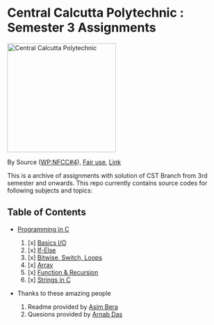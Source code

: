 # Central Calcutta Polytechnic : Semester 3 Assignments

<p><a href="https://en.wikipedia.org/wiki/Central_Calcutta_Polytechnic">
<img src="https://upload.wikimedia.org/wikipedia/en/c/c1/Central_Calcutta_Polytechnic.png" alt="Central Calcutta Polytechnic" width="250" height="250">
</a></p>

By <span title="must have been published or publicly displayed outside Wikipedia">Source</span> (<a href="//en.wikipedia.org/wiki/Wikipedia:Non-free_content_criteria#4" title="Wikipedia:Non-free content criteria">WP:NFCC#4</a>), <a href="//en.wikipedia.org/wiki/File:Central_Calcutta_Polytechnic.png" title="Fair use of copyrighted material in the context of Central Calcutta Polytechnic">Fair use</a>, <a href="https://en.wikipedia.org/w/index.php?curid=44025058">Link</a>

This is a archive of assignments with solution of CST Branch from 3rd semester and onwards.
This repo currently contains source codes for following subjects and topics:

## Table of Contents

- [Programming in C](programming_in_c)
  1. [x] [Basics I/O](programming_in_c/Assignment-1)
  2. [x] [If-Else](programming_in_c/Assignment-2)
  3. [x] [Bitwise, Switch, Loops](programming_in_c/Assignment-3)
  4. [x] [Array](programming_in_c/Assignment-4)
  5. [x] [Function & Recursion](programming_in_c/Assignment-5)
  6. [x] [Strings in C](programming_in_c/Assignment-6)

- Thanks to these amazing people
    1. Readme provided by [Asim Bera](https://github.com/asimbera/)
    2. Quesions provided by [Arnab Das](https://github.com/Arnab-lit)